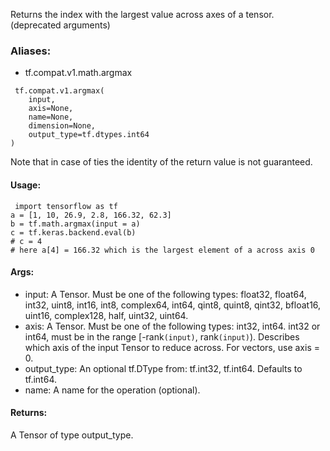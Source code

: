 Returns the index with the largest value across axes of a tensor. (deprecated arguments)
### Aliases:
- tf.compat.v1.math.argmax

```
 tf.compat.v1.argmax(
    input,
    axis=None,
    name=None,
    dimension=None,
    output_type=tf.dtypes.int64
)
```
Note that in case of ties the identity of the return value is not guaranteed.
#### Usage:

```
 import tensorflow as tf
a = [1, 10, 26.9, 2.8, 166.32, 62.3]
b = tf.math.argmax(input = a)
c = tf.keras.backend.eval(b)
# c = 4
# here a[4] = 166.32 which is the largest element of a across axis 0
```
#### Args:
- input: A Tensor. Must be one of the following types: float32, float64, int32, uint8, int16, int8, complex64, int64, qint8, quint8, qint32, bfloat16, uint16, complex128, half, uint32, uint64.
- axis: A Tensor. Must be one of the following types: int32, int64. int32 or int64, must be in the range [-rank`(input)`, rank`(input)`). Describes which axis of the input Tensor to reduce across. For vectors, use axis = 0.
- output_type: An optional tf.DType from: tf.int32, tf.int64. Defaults to tf.int64.
- name: A name for the operation (optional).
#### Returns:
A Tensor of type output_type.

